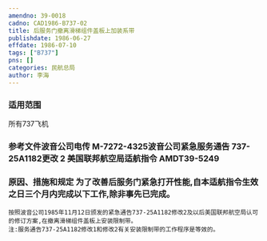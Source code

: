 ```yaml
---
amendno: 39-0018  
cadno: CAD1986-B737-02  
title: 后服务门撤离滑梯组件盖板上加装系带  
publishdate: 1986-06-27  
effdate: 1986-07-10  
tags: ["B737"]  
pns: []  
categories: 民航总局  
author: 李海  
---
```

  
### 适用范围  
所有737飞机  
  
<!--more-->  
### 参考文件波音公司电传 M-7272-4325波音公司紧急服务通告 737-25A1182更改 2 美国联邦航空局适航指令 AMDT39-5249  
  
### 原因、措施和规定     为了改善后服务门紧急打开性能,自本适航指令生效之日三个月内完成以下工作,除非事先已完成。  
    按照波音公司1985年11月12日颁发的紧急通告737-25A1182修改2及以后美国联邦航空局认可的修订方案,在撤离滑梯组件盖板上安装限制带。  
    注:服务通告737-25A1182修改1和修改2有关安装限制带的工作程序是等效的。  
